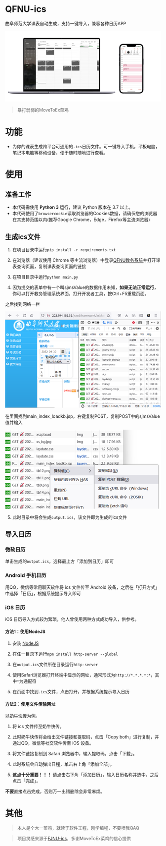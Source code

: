 # QFNU-ics
曲阜师范大学课表自动生成，支持一键导入，兼容各种日历APP 

![](/doc/images/preview.png)

> 暴打弱弱的MoveToEx菜鸡

# 功能

- 为你的课表生成跨平台可通用的`.ics`日历文件。可一键导入手机，平板电脑，笔记本电脑等移动设备，便于随时随地进行查看。

# 使用

## 准备工作

- 本代码需使用 **Python 3** 运行，建议 Python 版本在 3.7 以上。
- 本代码使用了`browsercookie`读取浏览器的Cookies数据，请确保您的浏览器在其支持范围以内(推荐Google Chrome，Edge，Firefox等主流浏览器)

## 生成ics文件

1. 在项目目录中运行`pip install -r requirements.txt`

2. 在浏览器（建议使用 Chrome 等主流浏览器）中登录[QFNU教务系统](http://zhjw.qfnu.edu.cn)并打开课表查询页面，复制课表查询页面的链接

3. 在项目目录中运行`python main.py`

4. 因为提交的表单中有一个叫sjmsValue的数据作用未知，**如果无法正常运行**，你可以打开教务管理系统界面，打开开发者工具，按Ctrl+F5重载页面。

之后找到网络一栏

![](/doc/images/fucksjms1.png)

在里面找到main_index_loadkb.jsp，右键复制POST，复制POST中的sjmsValue值并输入

![](/doc/images/fucksjms2.png)

5. 此时目录中将会生成`output.ics`，该文件即为生成的ics文件

## 导入日历

### 微软日历

单击生成的`output.ics`，选择最上方「添加到日历」即可

### Android 手机日历

用QQ，微信等常用聊天软件将 ics 文件传至 Android 设备，之后在「打开方式」中选择「日历」，根据系统提示导入即可

### iOS 日历

iOS 日历导入方式较为繁琐，他人曾使用两种方式成功导入，供参考。

#### 方法1：使用NodeJS

1. 安装 [NodeJS](https://nodejs.org)

2. 在任一目录下运行`npm install http-server --global`

3. 在`output.ics`文件所在目录运行`http-server`

4. 使用Safari浏览器打开终端中显示的网址，通常形式为`http://*.*.*.*:*`，其中`*`为通配符

5. 在页面中找到`.ics`文件，点击打开，并根据系统提示导入日历

#### 方法2：使用文件传输网址

以[奶牛快传](https://cowtransfer.com/)为例。

1. 将 ics 文件传至奶牛快传。

2. 此时奶牛快传将会给出文件链接和提取码，点击「Copy both」进行复制，并通过QQ，微信等社交软件传至 iOS 设备。

3. 将文件链接复制到 Safari 浏览器中，输入提取码，点击「下载」。

4. 此时系统会自动弹出日程，单击右上角「添加全部」。

5. **这点十分重要！！！** 请点击右下角「添加日历」，输入日历名称并选中，之后点击「完成」。

**不要**直接点击完成，否则万一出错删除会非常麻烦。


# 其他

> 本人是个大一菜鸡，就读于软件工程，刚学编程，不要喷我QAQ

> 项目灵感来源于[FJNU-ics](https://github.com/payphone-x/FJNU-ics)，多谢MoveToEx菜鸡的信心提供

